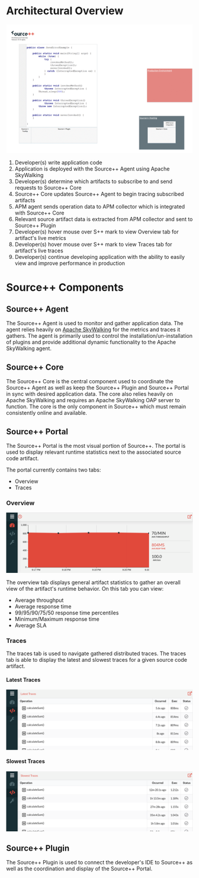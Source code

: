 # Architectural Overview

![](../../images/Source%2B%2B%20Architectural%20Overview-v0.1.0-alpha.gif)

1. Developer(s) write application code
2. Application is deployed with the Source++ Agent using Apache SkyWalking
3. Developer(s) determine which artifacts to subscribe to and send requests to Source++ Core
4. Source++ Core updates Source++ Agent to begin tracing subscribed artifacts
5. APM agent sends operation data to APM collector which is integrated with Source++ Core
6. Relevant source artifact data is extracted from APM collector and sent to Source++ Plugin
7. Developer(s) hover mouse over S++ mark to view Overview tab for artifact's live metrics
8. Developer(s) hover mouse over S++ mark to view Traces tab for artifact's live traces
9. Developer(s) continue developing application with the ability to easily view and improve performance in production

# Source++ Components

## Source++ Agent

The Source++ Agent is used to monitor and gather application data. The agent relies heavily on [Apache SkyWalking](https://github.com/apache/incubator-skywalking) for the metrics and traces it gathers. The agent is primarily used to control the installation/un-installation of plugins and provide additional dynamic functionality to the Apache SkyWalking agent.

## Source++ Core

The Source++ Core is the central component used to coordinate the Source++ Agent as well as keep the Source++ Plugin and Source++ Portal in sync with desired application data. The core also relies heavily on Apache SkyWalking and requires an Apache SkyWalking OAP server to function. The core is the only component in Source++ which must remain consistently online and available.

## Source++ Portal

The Source++ Portal is the most visual portion of Source++. The portal is used to display relevant runtime statistics next to the associated source code artifact. 

The portal currently contains two tabs:

 - Overview
 - Traces

### Overview
![](../../images/portal/overview_last_15_minutes.png)

The overview tab displays general artifact statistics to gather an overall view of the artifact's runtime behavior. On this tab you can view:

 - Average throughput
 - Average response time
 - 99/95/90/75/50 response time percentiles
 - Minimum/Maximum response time
 - Average SLA

### Traces

The traces tab is used to navigate gathered distributed traces. The traces tab is able to display the latest and slowest traces for a given source code artifact. 

#### Latest Traces

![](../../images/portal/latest_traces.png)

#### Slowest Traces

![](../../images/portal/slowest_traces.png)

## Source++ Plugin

The Source++ Plugin is used to connect the developer's IDE to Source++ as well as the coordination and display of the Source++ Portal.
